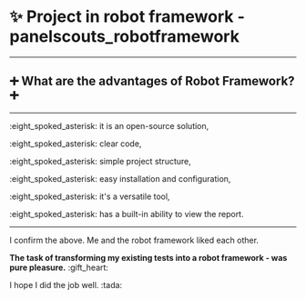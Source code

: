 # :sparkles: Project in robot framework - panelscouts_robotframework
__________________________________________________________

## :heavy_plus_sign:   What are the advantages of Robot Framework?  :heavy_plus_sign:
__________________________________________________________

<p></p> 
<p></p> 
:eight_spoked_asterisk: it is an open-source solution,<p></p> 
:eight_spoked_asterisk: clear code,<p></p> 
:eight_spoked_asterisk: simple project structure,<p></p> 
:eight_spoked_asterisk: easy installation and configuration,<p></p> 
:eight_spoked_asterisk: it's a versatile tool,<p></p> 
:eight_spoked_asterisk: has a built-in ability to view the report.<p></p> 
<p></p> 

__________________________________________________________
<p></p> 
I confirm the above.
Me and the robot framework liked each other.
<p></p> 
<b>The task of transforming my existing tests into a robot framework - was pure pleasure.</b> :gift_heart: <p></p> 
<p></p> I hope I did the job well. :tada:
